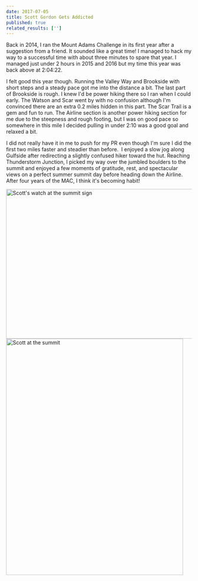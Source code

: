 ```yaml
---
date: 2017-07-05
title: Scott Gordon Gets Addicted
published: true
related_results: ['']
---
```


<p>Back in 2014, I ran the Mount Adams Challenge in its first year after a suggestion from a friend. It sounded like a great time! I managed to hack my way to a successful time with about three minutes to spare that year. I managed just under 2 hours in 2015 and 2016 but my time this year was back above at 2:04:22.</p>
<p>I felt good this year though. Running the Valley Way and Brookside with short steps and a steady pace got me into the distance a bit. The last part of Brookside is rough. I knew I'd be power hiking there so I ran when I could early. The Watson and Scar went by with no confusion although I'm convinced there are an extra 0.2 miles hidden in this part. The Scar Trail is a gem and fun to run. The Airline section is another power hiking section for me due to the steepness and rough footing, but I was on good pace so somewhere in this mile I decided pulling in under 2:10 was a good goal and relaxed a bit.</p>
<p>I did not really have it in me to push for my PR even though I'm sure I did the first two miles faster and steadier than before.  I enjoyed a slow jog along Gulfside after redirecting a slightly confused hiker toward the hut. Reaching Thunderstorm Junction, I picked my way over the jumbled boulders to the summit and enjoyed a few moments of gratitude, rest, and spectacular views on a perfect summer summit day before heading down the Airline. After four years of the MAC, I think it's becoming habit!</p>
<img src="/images/uploads/tumblrinlineotlqp1htqv1si9ly8540.jpg" alt="Scott's watch at the summit sign" width="540" height="405" class="img-fluid">
<img src="/images/uploads/tumblrinlineotlqsxchv31si9ly8540.jpg" alt="Scott at the summit" width="480" height="640" class="img-fluid">

